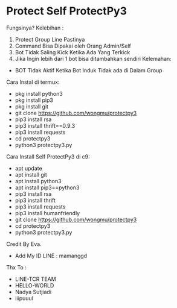 # Protect Self ProtectPy3
Fungsinya? 
Kelebihan : 
1. Protect Group Line Pastinya 
2. Command Bisa Dipakai oleh Orang Admin/Self 
3. Bot Tidak Saling Kick Ketika Ada Yang Terkick 
4. Jika Ingin lebih dari 1 bot bisa ditambahkan sendiri 
Kelemahan: 
- BOT Tidak Aktif Ketika Bot Induk Tidak ada di Dalam Group 

Cara Instal di termux: 
- pkg install python3 
- pkg install pip3 
- pkg install git 
- git clone https://github.com/wongmu/protectpy3 
- pip3 install rsa 
- pip3 install thrift==0.9.3 
- pip3 install requests 
- cd protectpy3
- python3 protectpy3.py


Cara Install Self ProtectPy3 di c9: 
- apt update 
- apt install git 
- apt install python3 
- apt install pip3==python3 
- pip3 install rsa 
- pip3 install thrift 
- pip3 install requests 
- pip3 install humanfriendly 
- git clone https://github.com/wongmu/protectpy3 
- cd protectpy3 
- python3 protectpy3.py 


Credit By Eva. 
- Add My ID LINE : mamanggd 


Thx To : 
- LINE-TCR TEAM 
- HELLO-WORLD 
- Nadya Sutjiadi
- iiipuuul
